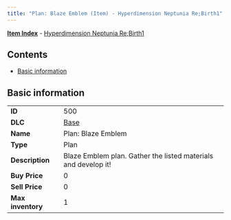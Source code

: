 ```yaml
---
title: "Plan: Blaze Emblem (Item) - Hyperdimension Neptunia Re;Birth1"
---
```


[**Item Index**](/neptunia/rb1/item/index.html) - [Hyperdimension Neptunia Re;Birth1](/neptunia/rb1)

## Contents

- [Basic information](#basic-information)

## Basic information

|   |   |
| -- | -- |
| **ID** | 500 |
| **DLC** | [Base](/neptunia/rb1/dlc/1-base.html) |
| **Name** | Plan: Blaze Emblem |
| **Type** | Plan |
| **Description** | Blaze Emblem plan. Gather the listed materials and develop it! |
| **Buy Price** | 0 |
| **Sell Price** | 0 |
| **Max inventory** | 1 |